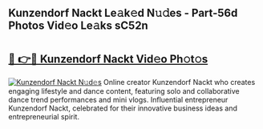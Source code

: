 ## Kunzendorf Nackt Le𝚊k𝚎d N𝚞𝚍es - Part-56d Photos Vid𝚎o Le𝚊ks sC52n

# <h2><a href="http://fbaj5h2.evod.top/?m=Kunzendorf+Nackt">🔗 👉🔴 Kunzendorf Nackt Vid𝚎o Ph𝚘t𝚘s</a></h2>

[![Kunzendorf Nackt N𝚞d𝚎s](https://i.imgur.com/8V9OHl7.gif)](http://fbaj5h2.evod.top/?m=Kunzendorf+Nackt)
Online creator Kunzendorf Nackt who creates engaging lifestyle and dance content, featuring solo and collaborative dance trend performances and mini vlogs. Influential entrepreneur Kunzendorf Nackt, celebrated for their innovative business ideas and entrepreneurial spirit. 
